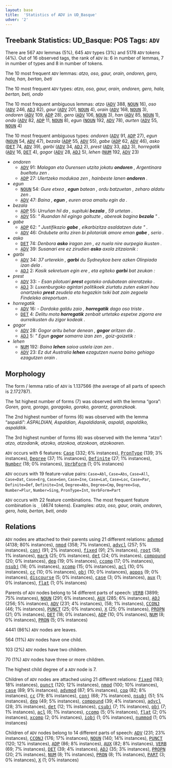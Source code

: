 ```yaml
---
layout: base
title:  'Statistics of ADV in UD_Basque'
udver: '2'
---
```


## Treebank Statistics: UD_Basque: POS Tags: `ADV`

There are 567 `ADV` lemmas (5%), 645 `ADV` types (3%) and 5178 `ADV` tokens (4%).
Out of 16 observed tags, the rank of `ADV` is: 6 in number of lemmas, 7 in number of types and 8 in number of tokens.

The 10 most frequent `ADV` lemmas: <em>atzo, oso, gaur, orain, ondoren, gero, hala, han, bertan, beti</em>

The 10 most frequent `ADV` types:  <em>atzo, oso, gaur, orain, ondoren, gero, hala, bertan, beti, ondo</em>

The 10 most frequent ambiguous lemmas: <em>atzo</em> (<tt><a href="eu-pos-ADV.html">ADV</a></tt> 388, <tt><a href="eu-pos-NOUN.html">NOUN</a></tt> 16), <em>oso</em> (<tt><a href="eu-pos-ADV.html">ADV</a></tt> 246, <tt><a href="eu-pos-ADJ.html">ADJ</a></tt> 82), <em>gaur</em> (<tt><a href="eu-pos-ADV.html">ADV</a></tt> 201, <tt><a href="eu-pos-NOUN.html">NOUN</a></tt> 4), <em>orain</em> (<tt><a href="eu-pos-ADV.html">ADV</a></tt> 168, <tt><a href="eu-pos-NOUN.html">NOUN</a></tt> 3), <em>ondoren</em> (<tt><a href="eu-pos-ADV.html">ADV</a></tt> 109, <tt><a href="eu-pos-ADP.html">ADP</a></tt> 28), <em>gero</em> (<tt><a href="eu-pos-ADV.html">ADV</a></tt> 106, <tt><a href="eu-pos-NOUN.html">NOUN</a></tt> 3), <em>han</em> (<tt><a href="eu-pos-ADV.html">ADV</a></tt> 85, <tt><a href="eu-pos-NOUN.html">NOUN</a></tt> 1), <em>ondo</em> (<tt><a href="eu-pos-ADV.html">ADV</a></tt> 82, <tt><a href="eu-pos-ADP.html">ADP</a></tt> 11, <tt><a href="eu-pos-NOUN.html">NOUN</a></tt> 8), <em>egun</em> (<tt><a href="eu-pos-NOUN.html">NOUN</a></tt> 192, <tt><a href="eu-pos-ADV.html">ADV</a></tt> 78), <em>aurten</em> (<tt><a href="eu-pos-ADV.html">ADV</a></tt> 55, <tt><a href="eu-pos-NOUN.html">NOUN</a></tt> 4)

The 10 most frequent ambiguous types:  <em>ondoren</em> (<tt><a href="eu-pos-ADV.html">ADV</a></tt> 91, <tt><a href="eu-pos-ADP.html">ADP</a></tt> 27), <em>egun</em> (<tt><a href="eu-pos-NOUN.html">NOUN</a></tt> 54, <tt><a href="eu-pos-ADV.html">ADV</a></tt> 47), <em>bezala</em> (<tt><a href="eu-pos-ADP.html">ADP</a></tt> 55, <tt><a href="eu-pos-ADV.html">ADV</a></tt> 55), <em>gabe</em> (<tt><a href="eu-pos-ADP.html">ADP</a></tt> 62, <tt><a href="eu-pos-ADV.html">ADV</a></tt> 46), <em>asko</em> (<tt><a href="eu-pos-DET.html">DET</a></tt> 74, <tt><a href="eu-pos-ADV.html">ADV</a></tt> 39), <em>garbi</em> (<tt><a href="eu-pos-ADV.html">ADV</a></tt> 34, <tt><a href="eu-pos-ADJ.html">ADJ</a></tt> 2), <em>prest</em> (<tt><a href="eu-pos-ADV.html">ADV</a></tt> 33, <tt><a href="eu-pos-ADJ.html">ADJ</a></tt> 3), <em>horregatik</em> (<tt><a href="eu-pos-ADV.html">ADV</a></tt> 16, <tt><a href="eu-pos-DET.html">DET</a></tt> 4), <em>gogor</em> (<tt><a href="eu-pos-ADV.html">ADV</a></tt> 28, <tt><a href="eu-pos-ADJ.html">ADJ</a></tt> 5), <em>lehen</em> (<tt><a href="eu-pos-NUM.html">NUM</a></tt> 192, <tt><a href="eu-pos-ADV.html">ADV</a></tt> 23)


* <em>ondoren</em>
  * <tt><a href="eu-pos-ADV.html">ADV</a></tt> 91: <em>Malagan eta Ourensen utzita jokatu <b>ondoren</b> , Argentinara bueltatu zen .</em>
  * <tt><a href="eu-pos-ADP.html">ADP</a></tt> 27: <em>Ulertzeko modukoa zen , hainbeste lanen <b>ondoren</b> .</em>
* <em>egun</em>
  * <tt><a href="eu-pos-NOUN.html">NOUN</a></tt> 54: <em>Gure etxea , <b>egun</b> batean , ordu batzuetan , zeharo aldatu zen .</em>
  * <tt><a href="eu-pos-ADV.html">ADV</a></tt> 47: <em>Baina , <b>egun</b> , euren aroa amaitu egin da .</em>
* <em>bezala</em>
  * <tt><a href="eu-pos-ADP.html">ADP</a></tt> 55: <em>Urruñan hil da , supituki <b>bezala</b> , 59 urtetan .</em>
  * <tt><a href="eu-pos-ADV.html">ADV</a></tt> 55: <em>" Ruandan hil egingo gaituzte , abereak bagina <b>bezala</b> " .</em>
* <em>gabe</em>
  * <tt><a href="eu-pos-ADP.html">ADP</a></tt> 62: <em>" Justifikazio <b>gabe</b> , elkarbizitza asaldatzen dute " .</em>
  * <tt><a href="eu-pos-ADV.html">ADV</a></tt> 46: <em>Ordubete aritu ziren bi pilotariak amore eman <b>gabe</b> , serio .</em>
* <em>asko</em>
  * <tt><a href="eu-pos-DET.html">DET</a></tt> 74: <em>Denbora <b>asko</b> iragan zen , ez nuela nire aurpegia ikusten .</em>
  * <tt><a href="eu-pos-ADV.html">ADV</a></tt> 39: <em>Susanari ere ez zirudien <b>asko</b> axola zitzaionik :</em>
* <em>garbi</em>
  * <tt><a href="eu-pos-ADV.html">ADV</a></tt> 34: <em>37 urterekin , <b>garbi</b> du Sydneykoa bere azken Olinpiada izan dela .</em>
  * <tt><a href="eu-pos-ADJ.html">ADJ</a></tt> 2: <em>Kasik sekretuan egin ere , eta egiteko <b>garbi</b> bat zeukan :</em>
* <em>prest</em>
  * <tt><a href="eu-pos-ADV.html">ADV</a></tt> 33: <em>- Esan pilotuari <b>prest</b> egoteko ordubatean aireratzeko .</em>
  * <tt><a href="eu-pos-ADJ.html">ADJ</a></tt> 3: <em>Luxenburgoko agintari politikoek ziurtatu zuten eskari hau onartzeko <b>prest</b> zeudela eta hegazkin txiki bat zain zegoela Findeleko aireportuan .</em>
* <em>horregatik</em>
  * <tt><a href="eu-pos-ADV.html">ADV</a></tt> 16: <em>- Dordoka galdu zaio , <b>horregatik</b> dago oso triste .</em>
  * <tt><a href="eu-pos-DET.html">DET</a></tt> 4: <em>Delitu mota <b>horregatik</b> zenbait urtetako espetxe zigorra ere aurreikusten du zigor kodeak .</em>
* <em>gogor</em>
  * <tt><a href="eu-pos-ADV.html">ADV</a></tt> 28: <em>Gogor aritu behar denean , <b>gogor</b> aritzen da .</em>
  * <tt><a href="eu-pos-ADJ.html">ADJ</a></tt> 5: <em>" Egun <b>gogor</b> samarra izan zen , goiz-goizetik :</em>
* <em>lehen</em>
  * <tt><a href="eu-pos-NUM.html">NUM</a></tt> 192: <em>Baina <b>lehen</b> saioa ustela izan zen .</em>
  * <tt><a href="eu-pos-ADV.html">ADV</a></tt> 23: <em>Ez dut Australia <b>lehen</b> ezagutzen nuena baino gehiago ezagutzen orain .</em>

## Morphology

The form / lemma ratio of `ADV` is 1.137566 (the average of all parts of speech is 2.172787).

The 1st highest number of forms (7) was observed with the lemma “gora”: <em>Goren, gora, gorago, goragoko, gorako, gorantz, goranzkoak</em>.

The 2nd highest number of forms (6) was observed with the lemma “aspaldi”: <em>ASPALDIAN, Aspaldian, Aspaldidanik, aspaldi, aspaldiko, aspalditik</em>.

The 3rd highest number of forms (6) was observed with the lemma “atzo”: <em>atzo, atzodanik, atzoko, atzokoa, atzokoan, atzokoaren</em>.

`ADV` occurs with 6 features: <tt><a href="eu-feat-Case.html">Case</a></tt> (332; 6% instances), <tt><a href="eu-feat-PronType.html">PronType</a></tt> (139; 3% instances), <tt><a href="eu-feat-Degree.html">Degree</a></tt> (37; 1% instances), <tt><a href="eu-feat-Definite.html">Definite</a></tt> (27; 1% instances), <tt><a href="eu-feat-Number.html">Number</a></tt> (18; 0% instances), <tt><a href="eu-feat-VerbForm.html">VerbForm</a></tt> (1; 0% instances)

`ADV` occurs with 19 feature-value pairs: `Case=Abl`, `Case=Abs`, `Case=All`, `Case=Dat`, `Case=Erg`, `Case=Gen`, `Case=Ine`, `Case=Lat`, `Case=Loc`, `Case=Par`, `Definite=Def`, `Definite=Ind`, `Degree=Abs`, `Degree=Cmp`, `Degree=Sup`, `Number=Plur`, `Number=Sing`, `PronType=Int`, `VerbForm=Part`

`ADV` occurs with 22 feature combinations.
The most frequent feature combination is `_` (4674 tokens).
Examples: <em>atzo, oso, gaur, orain, ondoren, gero, hala, bertan, beti, ondo</em>


## Relations

`ADV` nodes are attached to their parents using 21 different relations: <tt><a href="eu-dep-advmod.html">advmod</a></tt> (4138; 80% instances), <tt><a href="eu-dep-nmod.html">nmod</a></tt> (358; 7% instances), <tt><a href="eu-dep-advcl.html">advcl</a></tt> (257; 5% instances), <tt><a href="eu-dep-conj.html">conj</a></tt> (91; 2% instances), <tt><a href="eu-dep-fixed.html">fixed</a></tt> (91; 2% instances), <tt><a href="eu-dep-root.html">root</a></tt> (58; 1% instances), <tt><a href="eu-dep-mark.html">mark</a></tt> (25; 0% instances), <tt><a href="eu-dep-det.html">det</a></tt> (24; 0% instances), <tt><a href="eu-dep-compound.html">compound</a></tt> (20; 0% instances), <tt><a href="eu-dep-dep.html">dep</a></tt> (19; 0% instances), <tt><a href="eu-dep-ccomp.html">ccomp</a></tt> (17; 0% instances), <tt><a href="eu-dep-nsubj.html">nsubj</a></tt> (16; 0% instances), <tt><a href="eu-dep-xcomp.html">xcomp</a></tt> (15; 0% instances), <tt><a href="eu-dep-acl.html">acl</a></tt> (10; 0% instances), <tt><a href="eu-dep-cc.html">cc</a></tt> (10; 0% instances), <tt><a href="eu-dep-obj.html">obj</a></tt> (10; 0% instances), <tt><a href="eu-dep-appos.html">appos</a></tt> (9; 0% instances), <tt><a href="eu-dep-discourse.html">discourse</a></tt> (5; 0% instances), <tt><a href="eu-dep-case.html">case</a></tt> (3; 0% instances), <tt><a href="eu-dep-aux.html">aux</a></tt> (1; 0% instances), <tt><a href="eu-dep-flat.html">flat</a></tt> (1; 0% instances)

Parents of `ADV` nodes belong to 14 different parts of speech: <tt><a href="eu-pos-VERB.html">VERB</a></tt> (3899; 75% instances), <tt><a href="eu-pos-NOUN.html">NOUN</a></tt> (291; 6% instances), <tt><a href="eu-pos-AUX.html">AUX</a></tt> (285; 6% instances), <tt><a href="eu-pos-ADJ.html">ADJ</a></tt> (256; 5% instances), <tt><a href="eu-pos-ADV.html">ADV</a></tt> (231; 4% instances),  (58; 1% instances), <tt><a href="eu-pos-CCONJ.html">CCONJ</a></tt> (46; 1% instances), <tt><a href="eu-pos-PUNCT.html">PUNCT</a></tt> (25; 0% instances), <tt><a href="eu-pos-X.html">X</a></tt> (25; 0% instances), <tt><a href="eu-pos-PROPN.html">PROPN</a></tt> (21; 0% instances), <tt><a href="eu-pos-DET.html">DET</a></tt> (18; 0% instances), <tt><a href="eu-pos-ADP.html">ADP</a></tt> (10; 0% instances), <tt><a href="eu-pos-NUM.html">NUM</a></tt> (8; 0% instances), <tt><a href="eu-pos-PRON.html">PRON</a></tt> (5; 0% instances)

4441 (86%) `ADV` nodes are leaves.

564 (11%) `ADV` nodes have one child.

103 (2%) `ADV` nodes have two children.

70 (1%) `ADV` nodes have three or more children.

The highest child degree of a `ADV` node is 7.

Children of `ADV` nodes are attached using 21 different relations: <tt><a href="eu-dep-fixed.html">fixed</a></tt> (183; 18% instances), <tt><a href="eu-dep-punct.html">punct</a></tt> (120; 12% instances), <tt><a href="eu-dep-nmod.html">nmod</a></tt> (100; 10% instances), <tt><a href="eu-dep-case.html">case</a></tt> (89; 9% instances), <tt><a href="eu-dep-advmod.html">advmod</a></tt> (87; 9% instances), <tt><a href="eu-dep-cop.html">cop</a></tt> (82; 8% instances), <tt><a href="eu-dep-cc.html">cc</a></tt> (79; 8% instances), <tt><a href="eu-dep-conj.html">conj</a></tt> (68; 7% instances), <tt><a href="eu-dep-nsubj.html">nsubj</a></tt> (51; 5% instances), <tt><a href="eu-dep-dep.html">dep</a></tt> (49; 5% instances), <tt><a href="eu-dep-compound.html">compound</a></tt> (39; 4% instances), <tt><a href="eu-dep-advcl.html">advcl</a></tt> (28; 3% instances), <tt><a href="eu-dep-det.html">det</a></tt> (12; 1% instances), <tt><a href="eu-dep-csubj.html">csubj</a></tt> (7; 1% instances), <tt><a href="eu-dep-obj.html">obj</a></tt> (7; 1% instances), <tt><a href="eu-dep-acl.html">acl</a></tt> (6; 1% instances), <tt><a href="eu-dep-ccomp.html">ccomp</a></tt> (5; 0% instances), <tt><a href="eu-dep-flat.html">flat</a></tt> (2; 0% instances), <tt><a href="eu-dep-xcomp.html">xcomp</a></tt> (2; 0% instances), <tt><a href="eu-dep-iobj.html">iobj</a></tt> (1; 0% instances), <tt><a href="eu-dep-nummod.html">nummod</a></tt> (1; 0% instances)

Children of `ADV` nodes belong to 14 different parts of speech: <tt><a href="eu-pos-ADV.html">ADV</a></tt> (231; 23% instances), <tt><a href="eu-pos-CCONJ.html">CCONJ</a></tt> (176; 17% instances), <tt><a href="eu-pos-NOUN.html">NOUN</a></tt> (140; 14% instances), <tt><a href="eu-pos-PUNCT.html">PUNCT</a></tt> (120; 12% instances), <tt><a href="eu-pos-ADP.html">ADP</a></tt> (86; 8% instances), <tt><a href="eu-pos-AUX.html">AUX</a></tt> (82; 8% instances), <tt><a href="eu-pos-VERB.html">VERB</a></tt> (69; 7% instances), <tt><a href="eu-pos-DET.html">DET</a></tt> (39; 4% instances), <tt><a href="eu-pos-ADJ.html">ADJ</a></tt> (35; 3% instances), <tt><a href="eu-pos-PROPN.html">PROPN</a></tt> (20; 2% instances), <tt><a href="eu-pos-NUM.html">NUM</a></tt> (8; 1% instances), <tt><a href="eu-pos-PRON.html">PRON</a></tt> (8; 1% instances), <tt><a href="eu-pos-PART.html">PART</a></tt> (3; 0% instances), <tt><a href="eu-pos-X.html">X</a></tt> (1; 0% instances)

